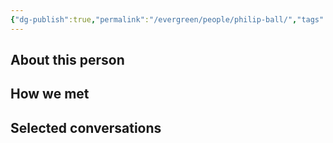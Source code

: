 ```yaml
---
{"dg-publish":true,"permalink":"/evergreen/people/philip-ball/","tags":["people","geo_eco"]}
---
```


## About this person


## How we met


## Selected conversations

